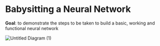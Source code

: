 # Babysitting a Neural Network
**Goal**: to demonstrate the steps to be taken to build a basic, working and functional neural network

![Untitled Diagram (1)](https://user-images.githubusercontent.com/70597312/103558044-13fb3780-4eda-11eb-89c4-110e88061717.png)

